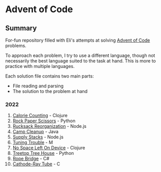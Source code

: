 # Advent of Code

## Summary

For-fun repository filled with Eli's attempts at solving [Advent of Code](www.adventofcode.com) problems.

To approach each problem, I try to use a different language, though not necessarily the best language suited to the task at hand. This is more to practice with multiple languages.

Each solution file contains two main parts:

- File reading and parsing
- The solution to the problem at hand

### 2022

1. [Calorie Counting](./2022/1/) - Clojure
2. [Rock Paper Scissors](./2022/2/) - Python
3. [Rucksack Reorganization](./2022/3/) - Node.js
4. [Camp Cleanup](./2022/4/) - Java
5. [Supply Stacks](./2022/5/) - Node.js
6. [Tuning Trouble](./2022/6/) - M
7. [No Space Left On Device](./2022/7/) - Clojure
8. [Treetop Tree House](./2022/8/) - Python
9. [Rope Bridge](./2022/9/) - C#
10. [Cathode-Ray Tube](./2022/10/) - C
